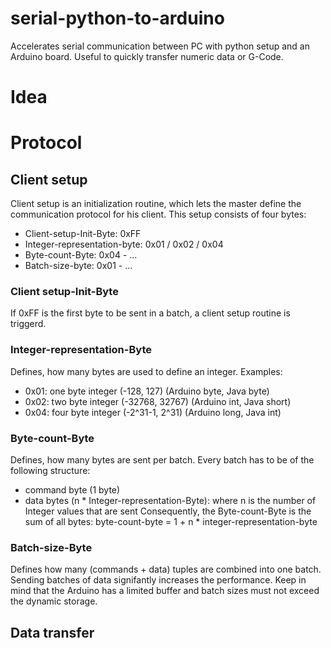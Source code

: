 # serial-python-to-arduino
Accelerates serial communication between PC with python setup and an Arduino board. Useful to quickly transfer numeric data or G-Code.

# Idea


# Protocol

## Client setup
Client setup is an initialization routine, which lets the master define the communication protocol for his client. This setup consists of four bytes:
* Client-setup-Init-Byte: 0xFF
* Integer-representation-byte: 0x01 / 0x02 / 0x04
* Byte-count-Byte: 0x04 - ...
* Batch-size-byte: 0x01 - ...

### Client setup-Init-Byte
If 0xFF is the first byte to be sent in a batch, a client setup routine is triggerd.

### Integer-representation-Byte
Defines, how many bytes are used to define an integer. Examples:
* 0x01: one byte integer (-128, 127) (Arduino byte, Java byte)
* 0x02: two byte integer (-32768, 32767) (Arduino int, Java short)
* 0x04: four byte integer (-2^31-1, 2^31) (Arduino long, Java int)

### Byte-count-Byte
Defines, how many bytes are sent per batch. Every batch has to be of the following structure:
* command byte (1 byte)
* data bytes (n * Integer-representation-Byte): where n is the number of Integer values that are sent
Consequently, the Byte-count-Byte is the sum of all bytes: byte-count-byte = 1 + n * integer-representation-byte

### Batch-size-Byte
Defines how many (commands + data) tuples are combined into one batch. Sending batches of data signifantly increases the performance. Keep in mind that the Arduino has a limited buffer and batch sizes must not exceed the dynamic storage.

## Data transfer


